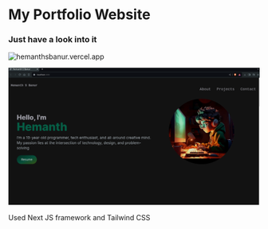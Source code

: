 # My Portfolio Website
### Just have a look into it
![hemanthsbanur.vercel.app](https://hemanthsbanur.vercel.app)

![](image.png)

Used Next JS framework and Tailwind CSS
